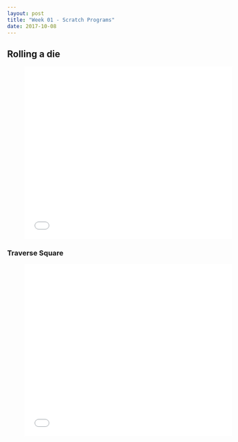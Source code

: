 ```yaml
---
layout: post
title: "Week 01 - Scratch Programs"
date: 2017-10-08
---
```


## Rolling a die
<figure class="video_container">
      <iframe allowtransparency="true" width="485" height="402" src="//scratch.mit.edu/projects/embed/178908682/?autostart=false" frameborder="0" allowfullscreen></iframe>
</figure>

### Traverse Square
    
<figure class="video_container">
  <iframe allowtransparency="true" width="485" height="402" src="//scratch.mit.edu/projects/embed/179395703/?autostart=false" frameborder="0" allowfullscreen></iframe>
</figure>
